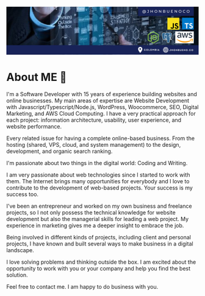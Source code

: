 ![Banner](https://github.com/jhonbuenoco/jhonbuenoco/blob/12b60678ab774af9f845010a8f05ec700cae1c12/profile-banner.png)


# About ME 👋

I'm a Software Developer with 15 years of experience building websites and online businesses. My main areas of expertise are Website Development with Javascript/Typescript/Node.js, WordPress, Woocommerce, SEO, Digital Marketing, and AWS Cloud Computing. I have a very practical approach for each project: information architecture, usability, user experience, and website performance.

Every related issue for having a complete online-based business. From the hosting (shared, VPS, cloud, and system management) to the design, development, and organic search ranking.

I'm passionate about two things in the digital world: Coding and Writing.

I am very passionate about web technologies since I started to work with them. The Internet brings many opportunities for everybody and I love to contribute to the development of web-based projects. Your success is my success too.

I've been an entrepreneur and worked on my own business and freelance projects, so I not only possess the technical knowledge for website development but also the managerial skills for leading a web project. My experience in marketing gives me a deeper insight to embrace the job.

Being involved in different kinds of projects, including client and personal projects, I have known and built several ways to make business in a digital landscape.

I love solving problems and thinking outside the box. I am excited about the opportunity to work with you or your company and help you find the best solution.

Feel free to contact me. I am happy to do business with you.
